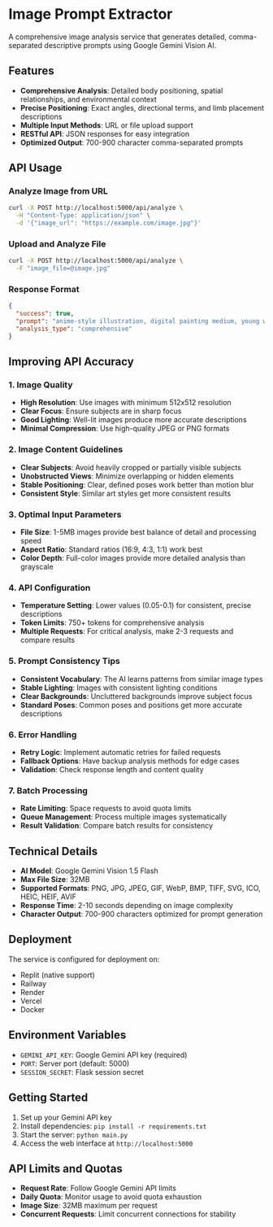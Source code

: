 # Image Prompt Extractor

A comprehensive image analysis service that generates detailed, comma-separated descriptive prompts using Google Gemini Vision AI.

## Features

- **Comprehensive Analysis**: Detailed body positioning, spatial relationships, and environmental context
- **Precise Positioning**: Exact angles, directional terms, and limb placement descriptions
- **Multiple Input Methods**: URL or file upload support
- **RESTful API**: JSON responses for easy integration
- **Optimized Output**: 700-900 character comma-separated prompts

## API Usage

### Analyze Image from URL
```bash
curl -X POST http://localhost:5000/api/analyze \
  -H "Content-Type: application/json" \
  -d '{"image_url": "https://example.com/image.jpg"}'
```

### Upload and Analyze File
```bash
curl -X POST http://localhost:5000/api/analyze \
  -F "image_file=@image.jpg"
```

### Response Format
```json
{
  "success": true,
  "prompt": "anime-style illustration, digital painting medium, young woman seated center-frame, legs spread wide apart...",
  "analysis_type": "comprehensive"
}
```

## Improving API Accuracy

### 1. Image Quality
- **High Resolution**: Use images with minimum 512x512 resolution
- **Clear Focus**: Ensure subjects are in sharp focus
- **Good Lighting**: Well-lit images produce more accurate descriptions
- **Minimal Compression**: Use high-quality JPEG or PNG formats

### 2. Image Content Guidelines
- **Clear Subjects**: Avoid heavily cropped or partially visible subjects
- **Unobstructed Views**: Minimize overlapping or hidden elements
- **Stable Positioning**: Clear, defined poses work better than motion blur
- **Consistent Style**: Similar art styles get more consistent results

### 3. Optimal Input Parameters
- **File Size**: 1-5MB images provide best balance of detail and processing speed
- **Aspect Ratio**: Standard ratios (16:9, 4:3, 1:1) work best
- **Color Depth**: Full-color images provide more detailed analysis than grayscale

### 4. API Configuration
- **Temperature Setting**: Lower values (0.05-0.1) for consistent, precise descriptions
- **Token Limits**: 750+ tokens for comprehensive analysis
- **Multiple Requests**: For critical analysis, make 2-3 requests and compare results

### 5. Prompt Consistency Tips
- **Consistent Vocabulary**: The AI learns patterns from similar image types
- **Stable Lighting**: Images with consistent lighting conditions
- **Clear Backgrounds**: Uncluttered backgrounds improve subject focus
- **Standard Poses**: Common poses and positions get more accurate descriptions

### 6. Error Handling
- **Retry Logic**: Implement automatic retries for failed requests
- **Fallback Options**: Have backup analysis methods for edge cases
- **Validation**: Check response length and content quality

### 7. Batch Processing
- **Rate Limiting**: Space requests to avoid quota limits
- **Queue Management**: Process multiple images systematically
- **Result Validation**: Compare batch results for consistency

## Technical Details

- **AI Model**: Google Gemini Vision 1.5 Flash
- **Max File Size**: 32MB
- **Supported Formats**: PNG, JPG, JPEG, GIF, WebP, BMP, TIFF, SVG, ICO, HEIC, HEIF, AVIF
- **Response Time**: 2-10 seconds depending on image complexity
- **Character Output**: 700-900 characters optimized for prompt generation

## Deployment

The service is configured for deployment on:
- Replit (native support)
- Railway
- Render
- Vercel
- Docker

## Environment Variables

- `GEMINI_API_KEY`: Google Gemini API key (required)
- `PORT`: Server port (default: 5000)
- `SESSION_SECRET`: Flask session secret

## Getting Started

1. Set up your Gemini API key
2. Install dependencies: `pip install -r requirements.txt`
3. Start the server: `python main.py`
4. Access the web interface at `http://localhost:5000`

## API Limits and Quotas

- **Request Rate**: Follow Google Gemini API limits
- **Daily Quota**: Monitor usage to avoid quota exhaustion
- **Image Size**: 32MB maximum per request
- **Concurrent Requests**: Limit concurrent connections for stability
